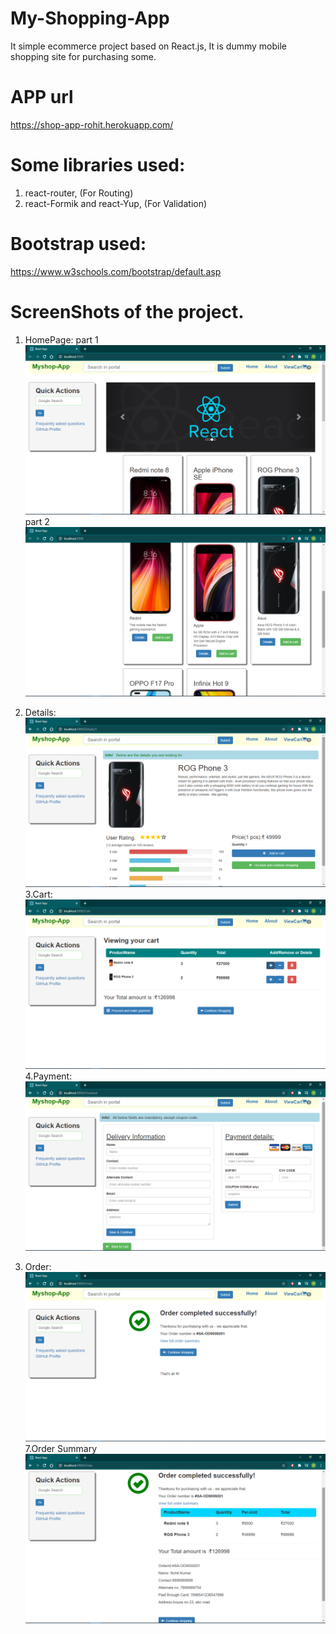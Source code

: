 # My-Shopping-App
It simple ecommerce  project based on React.js, It is dummy mobile shopping site for purchasing some.

# APP url
https://shop-app-rohit.herokuapp.com/


# Some libraries used:
1. react-router, (For Routing)
2. react-Formik and react-Yup, (For Validation) 

# Bootstrap used:
https://www.w3schools.com/bootstrap/default.asp

# ScreenShots of the project.
1. HomePage: part 1
![](https://github.com/Rohit171994/My-Shopping-App/blob/master/home1.png)
             part 2
![](https://github.com/Rohit171994/My-Shopping-App/blob/master/home2.png)

2. Details:
![](https://github.com/Rohit171994/My-Shopping-App/blob/master/details.png)
3.Cart:
![](https://github.com/Rohit171994/My-Shopping-App/blob/master/cart.png)
4.Payment:
![](https://github.com/Rohit171994/My-Shopping-App/blob/master/payment.png)
6. Order:
![](https://github.com/Rohit171994/My-Shopping-App/blob/master/order.png)
7.Order Summary
![](https://github.com/Rohit171994/My-Shopping-App/blob/master/ordersummary.png)
